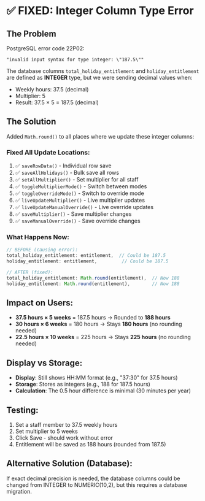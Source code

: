 # ✅ FIXED: Integer Column Type Error

## The Problem
PostgreSQL error code 22P02:
```
"invalid input syntax for type integer: \"187.5\""
```

The database columns `total_holiday_entitlement` and `holiday_entitlement` are defined as **INTEGER** type, but we were sending decimal values when:
- Weekly hours: 37.5 (decimal)
- Multiplier: 5
- Result: 37.5 × 5 = 187.5 (decimal)

## The Solution
Added `Math.round()` to all places where we update these integer columns:

### Fixed All Update Locations:
1. ✅ `saveRowData()` - Individual row save
2. ✅ `saveAllHolidays()` - Bulk save all rows
3. ✅ `setAllMultiplier()` - Set multiplier for all staff
4. ✅ `toggleMultiplierMode()` - Switch between modes
5. ✅ `toggleOverrideMode()` - Switch to override mode
6. ✅ `liveUpdateMultiplier()` - Live multiplier updates
7. ✅ `liveUpdateManualOverride()` - Live override updates
8. ✅ `saveMultiplier()` - Save multiplier changes
9. ✅ `saveManualOverride()` - Save override changes

### What Happens Now:
```javascript
// BEFORE (causing error):
total_holiday_entitlement: entitlement,  // Could be 187.5
holiday_entitlement: entitlement,         // Could be 187.5

// AFTER (fixed):
total_holiday_entitlement: Math.round(entitlement),  // Now 188
holiday_entitlement: Math.round(entitlement),        // Now 188
```

## Impact on Users:
- **37.5 hours × 5 weeks** = 187.5 hours → Rounded to **188 hours**
- **30 hours × 6 weeks** = 180 hours → Stays **180 hours** (no rounding needed)
- **22.5 hours × 10 weeks** = 225 hours → Stays **225 hours** (no rounding needed)

## Display vs Storage:
- **Display**: Still shows HH:MM format (e.g., "37:30" for 37.5 hours)
- **Storage**: Stores as integers (e.g., 188 for 187.5 hours)
- **Calculation**: The 0.5 hour difference is minimal (30 minutes per year)

## Testing:
1. Set a staff member to 37.5 weekly hours
2. Set multiplier to 5 weeks
3. Click Save - should work without error
4. Entitlement will be saved as 188 hours (rounded from 187.5)

## Alternative Solution (Database):
If exact decimal precision is needed, the database columns could be changed from INTEGER to NUMERIC(10,2), but this requires a database migration.